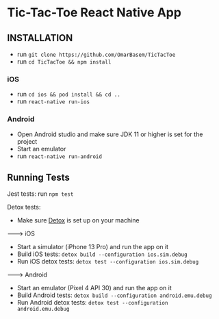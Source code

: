 # Tic-Tac-Toe React Native App

## INSTALLATION

* run `git clone https://github.com/OmarBasem/TicTacToe`
* run `cd TicTacToe && npm install`

### iOS
* run `cd ios && pod install && cd ..`
* run `react-native run-ios`


### Android

* Open Android studio and make sure JDK 11 or higher is set for the project
* Start an emulator
* run `react-native run-android`

## Running Tests

Jest tests: run `npm test`


Detox tests:

* Make sure <a href="https://wix.github.io/Detox/docs/introduction/getting-started">Detox</a> is set up on your machine

---> iOS

* Start a simulator (iPhone 13 Pro) and run the app on it
* Build iOS tests: `detox build --configuration ios.sim.debug`
* Run iOS detox tests: `detox test --configuration ios.sim.debug`

---> Android

* Start an emulator (Pixel 4 API 30) and run the app on it
* Build Android tests: `detox build --configuration android.emu.debug`
* Run Android detox tests: `detox test --configuration android.emu.debug`